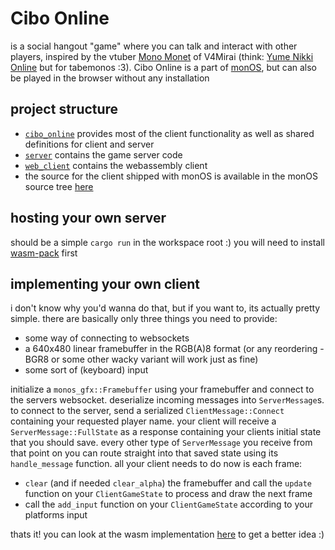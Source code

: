 # Cibo Online
is a social hangout "game" where you can talk and interact with other players, inspired by the vtuber [Mono Monet](https://www.youtube.com/@MonoMonet) of V4Mirai (think: [Yume Nikki Online](ynoproject.net) but for tabemonos :3).
Cibo Online is a part of [monOS](https://github.com/Fisch03/monOS/), but can also be played in the browser without any installation

## project structure
- [`cibo_online`](https://github.com/Fisch03/cibo-online/tree/master/cibo_online) provides most of the client functionality as well as shared definitions for client and server
- [`server`](https://github.com/Fisch03/cibo-online/tree/master/server) contains the game server code
- [`web_client`](https://github.com/Fisch03/cibo-online/tree/master/server) contains the webassembly client
- the source for the client shipped with monOS is available in the monOS source tree [here](https://github.com/Fisch03/monOS/tree/master/userspace/cibo_online)

## hosting your own server
should be a simple `cargo run` in the workspace root :) you will need to install [wasm-pack](https://rustwasm.github.io/wasm-pack/) first

## implementing your own client
i don't know why you'd wanna do that, but if you want to, its actually pretty simple. there are basically only three things you need to provide:
- some way of connecting to websockets
- a 640x480 linear framebuffer in the RGB(A)8 format (or any reordering - BGR8 or some other wacky variant will work just as fine)
- some sort of (keyboard) input

initialize a `monos_gfx::Framebuffer` using your framebuffer and connect to the servers websocket. 
deserialize incoming messages into `ServerMessage`s. to connect to the server, send a serialized `ClientMessage::Connect` containing your requested player name. 
your client will receive a `ServerMessage::FullState` as a response containing your clients initial state that you should save.
every other type of `ServerMessage` you receive from that point on you can route straight into that saved state using its `handle_message` function.
all your client needs to do now is each frame:
- `clear` (and if needed `clear_alpha`) the framebuffer and call the `update` function on your `ClientGameState` to process and draw the next frame
- call the `add_input` function on your `ClientGameState` according to your platforms input

thats it! you can look at the wasm implementation [here](https://github.com/Fisch03/cibo-online/blob/master/web_client/src/lib.rs) to get a better idea :)
